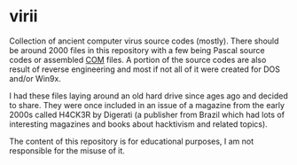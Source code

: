 # virii
Collection of ancient computer virus source codes (mostly). 
There should be around 2000 files in this repository with a few being Pascal source codes or assembled [COM](https://en.wikipedia.org/wiki/COM_file) files. A portion of the source codes are also result of reverse engineering and 
most if not all of it were created for DOS and/or Win9x.

I had these files laying around an old hard drive since ages ago and decided to share. They were once included in an issue of a magazine from the early 2000s called H4CK3R by Digerati (a publisher from Brazil which had lots of interesting magazines and books about hacktivism and related topics).

The content of this repository is for educational purposes, I am not responsible for the misuse of it.
